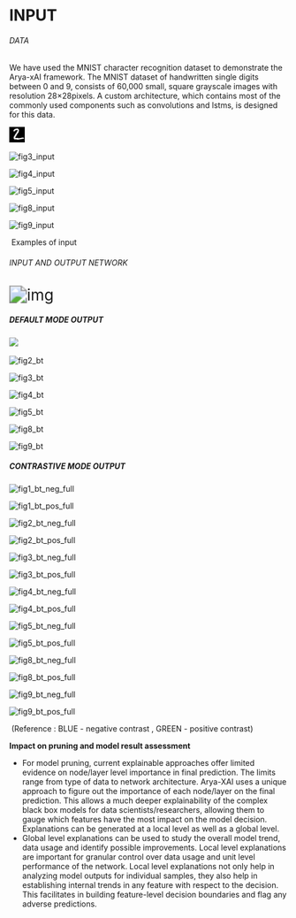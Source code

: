 # INPUT 

###### DATA

We have used the MNIST character recognition dataset to demonstrate the Arya-xAI framework. The MNIST dataset of handwritten single digits between 0 and 9, consists of 60,000 small, square grayscale images with resolution 28×28pixels. A custom architecture, which contains most of the commonly used components such as convolutions and lstms, is designed for this data.



![fig2_input](../Images/fig2_input.png)

![fig3_input](/../fig3_input.png)

![fig4_input](/../fig4_input.png)

![fig5_input](/../fig5_input.png)

![fig8_input](/../fig8_input.png)

![fig9_input](/../fig9_input.png)

​	Examples of input 



###### 												      	INPUT AND OUTPUT NETWORK

<img src="https://lh5.googleusercontent.com/9UnRaieyZs5GoBEGi1og8UUZ9OUgR7I-6JbK_HgrIyV6fYiutKS7cPYrtEnj57c2qZgWwL7fRp46WpH2gCGyfeJeYv2W5t_X9kg1QhAEnUyckTFJ_TJ-MJRu26bVnmM1Dbj01BIQ=s0" alt="img" style="zoom: 200%;" />



##### DEFAULT MODE OUTPUT

![](/../fig1_bt.png)

![fig2_bt](/../fig2_bt.png)

![fig3_bt](/../fig3_bt.png)

![fig4_bt](/../fig4_bt.png)

![fig5_bt](/../fig5_bt.png)

![fig8_bt](/../fig8_bt.png)

![fig9_bt](/../fig9_bt.png)



##### CONTRASTIVE MODE OUTPUT 

![fig1_bt_neg_full](/../fig1_bt_neg_full.png)

![fig1_bt_pos_full](/../fig1_bt_pos_full.png)

![fig2_bt_neg_full](/../fig2_bt_neg_full.png)

![fig2_bt_pos_full](/../fig2_bt_pos_full.png)

![fig3_bt_neg_full](/../fig3_bt_neg_full.png)

![fig3_bt_pos_full](/../fig3_bt_pos_full.png)

![fig4_bt_neg_full](/../fig4_bt_neg_full.png)

![fig4_bt_pos_full](/../fig4_bt_pos_full.png)

![fig5_bt_neg_full](/../fig5_bt_neg_full.png)

![fig5_bt_pos_full](/../fig5_bt_pos_full.png)

![fig8_bt_neg_full](/../fig8_bt_neg_full.png)

![fig8_bt_pos_full](/../fig8_bt_pos_full.png)

![fig9_bt_neg_full](/../fig9_bt_neg_full.png)

![fig9_bt_pos_full](/../fig9_bt_pos_full.png)

​	(Reference : BLUE - negative contrast , GREEN - positive contrast)



**Impact on pruning and model result assessment**

- For model pruning, current explainable approaches offer limited evidence on node/layer level importance in final prediction. The limits range from type of data to network architecture. Arya-XAI uses a unique approach to figure out the importance of each node/layer on the final prediction. This allows a much deeper explainability of the complex black box models for data scientists/researchers, allowing them to gauge which features have the most impact on the model decision. Explanations can be generated at a local level as well as a global level.
- Global level explanations can be used to study the overall model trend, data usage and identify possible improvements. Local level explanations are important for granular control over data usage and unit level performance of the network. Local level explanations not only help in analyzing model outputs for individual samples, they also help in establishing internal trends in any feature with respect to the decision. This facilitates in building feature-level decision boundaries and flag any adverse predictions. 